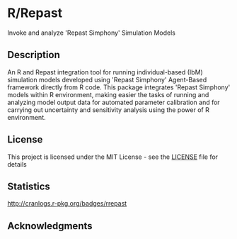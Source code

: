 # R/Repast  

Invoke and analyze 'Repast Simphony' Simulation Models 

## Description

An R and Repast integration tool for running individual-based
(IbM) simulation models developed using 'Repast Simphony' Agent-Based framework
directly from R code. This package integrates 'Repast Simphony' models within
R environment, making easier the tasks of running and analyzing model output
data for automated parameter calibration and for carrying out uncertainty and
sensitivity analysis using the power of R environment.

## License

This project is licensed under the MIT License - see the [LICENSE](LICENSE) file for details

## Statistics 

http://cranlogs.r-pkg.org/badges/rrepast

## Acknowledgments

